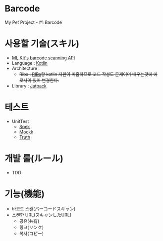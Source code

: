 # Barcode

My Pet Project - #1 Barcode

# 사용할 기술(スキル)
 - [ML Kit's barcode scanning API](https://developers.google.com/ml-kit/vision/barcode-scanning)
 - Language : [Kotlin](https://kotlinlang.org/)
 - Architecture : 
     - ~~Ribs : [RIBs](https://github.com/uber/RIBs)항 kotlin 지원이 미흡하므로 코드 작성도 문제이며 배우는것에 에로사이 있어 변경한다.~~ 
 - Library : [Jatpack](https://developer.android.com/jetpack)
 
# 테스트
 - UnitTest
    - [Spek](https://www.spekframework.org/)
    - [Mockk](https://mockk.io/)
    - [Truth](https://truth.dev/)
 
# 개발 룰(ルール)
 - TDD
 
# 기능(機能)
- 바코드 스캔(バーコードスキャン)
- 스캔한 URL(スキャンしたURL)
   - 공유(共有)
   - 링크(リンク)
   - 복사(コピー)


